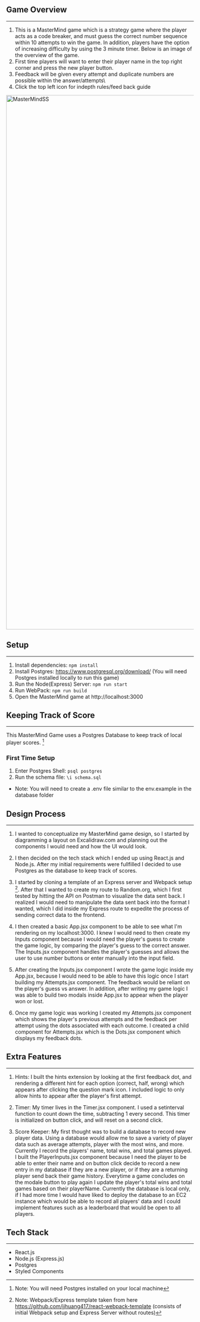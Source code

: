## Game Overview
---
1. This is a MasterMind game which is a strategy game where the player acts as a code breaker, and must guess the correct number sequence within 10 attempts to win the game. In addition, players have the option of increasing difficulty by using the 3 minute timer. Below is an image of the overview of the game.
2. First time players will want to enter their player name in the top right corner and press the new player button.
3. Feedback will be given every attempt and duplicate numbers are possible within the answer/attempts\
4. Click the top left icon for indepth rules/feed back guide

<img width="1435" alt="MasterMindSS" src="https://user-images.githubusercontent.com/81985980/169103113-7f671820-ee7f-418a-a421-77a00f6513fc.png">

## Setup
---
1. Install dependencies: `npm install`
2. Install Postgres: https://www.postgresql.org/download/ (You will need Postgres installed locally to run this game)
3. Run the Node(Express) Server: `npm run start`
4. Run WebPack: `npm run build`
5. Open the MasterMind game at http://localhost:3000

## Keeping Track of Score
---
This MasterMind Game uses a Postgres Database to keep track of local player scores. [^1]
[^1]: Note: You will need Postgres installed on your local machine
### First Time Setup
1. Enter Postgres Shell: `psql postgres`
2. Run the schema file: `\i schema.sql`
- Note: You will need to create a .env file similar to the env.example in the database folder

## Design Process
---
1. I wanted to conceptualize my MasterMind game design, so I started by diagramming a layout on Excalidraw.com and planning out the components I would need and how the UI would look.

2. I then decided on the tech stack which I ended up using React.js and Node.js. After my initial requirements were fullfilled I decided to use Postgres as the database to keep track of scores.

3. I started by cloning a template of an Express server and Webpack setup [^2]. After that I wanted to create my route to Random.org, which I first tested by hitting the API on Postman to visualize the data sent back. I realized I would need to manipulate the data sent back into the format I wanted, which I did inside my Express route to expedite the process of sending correct data to the frontend.

4. I then created a basic App.jsx component to be able to see what I'm rendering on my localhost:3000. I knew I would need to then create my Inputs component because I would need the player's guess to create the game logic, by comparing the player's guess to the correct answer. The Inputs.jsx component handles the player's guesses and allows the user to use number buttons or enter manually into the input field.

5. After creating the Inputs.jsx component I wrote the game logic inside my App.jsx, because I would need to be able to have this logic once I start building my Attempts.jsx component. The feedback would be reliant on the player's guess vs answer. In addition, after writing my game logic I was able to build two modals inside App.jsx to appear when the player won or lost.

6. Once my game logic was working I created my Attempts.jsx component which shows the player's previous attempts and the feedback per attempt using the dots associated with each outcome. I created a child component for Attempts.jsx which is the Dots.jsx component which displays my feedback dots.

## Extra Features
---

1. Hints: I built the hints extension by looking at the first feedback dot, and rendering a different hint for each option (correct, half, wrong) which appears after clicking the question mark icon. I included logic to only allow hints to appear after the player's first attempt.

2. Timer: My timer lives in the Timer.jsx component. I used a setinterval function to count down the time, subtracting 1 every second. This timer is initialized on button click, and will reset on a second click.

3. Score Keeper: My first thought was to build a database to record new player data. Using a database would allow me to save a variety of player data such as average attempts, player with the most wins, and more. Currently I record the players' name, total wins, and total games played. I built the PlayerInputs.jsx component because I need the player to be able to enter their name and on button click decide to record a new entry in my database if they are a new player, or if they are a returning player send back their game history. Everytime a game concludes on the modale button to play again I update the player's total wins and total games based on their playerName. Currently the database is local only, if I had more time I would have liked to deploy the database to an EC2 instance which would be able to record all players' data and I could implement features such as a leaderboard that would be open to all players.

## Tech Stack
---
- React.js
- Node.js (Express.js)
- Postgres
- Styled Components

[^2]: Note: Webpack/Express template taken from here https://github.com/jjhuang417/react-webpack-template (consists of initial Webpack setup and Express Server without routes)
